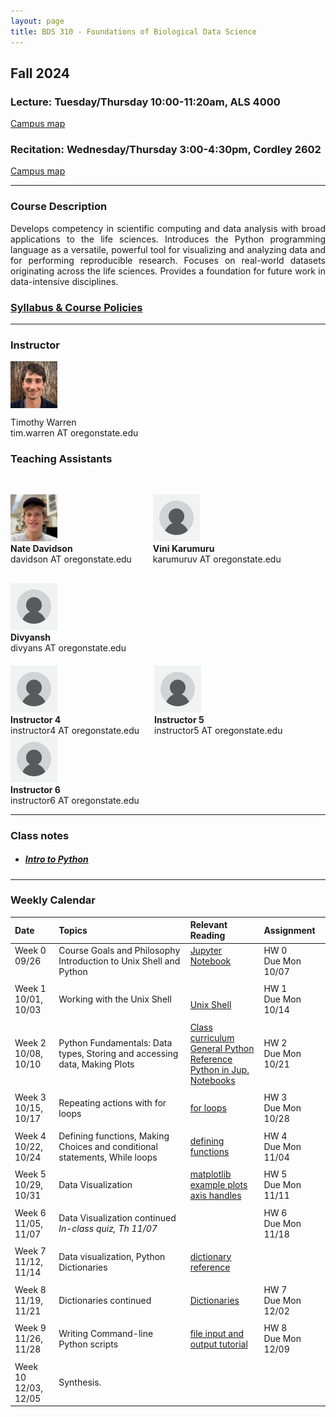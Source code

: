 ```yaml
---
layout: page
title: BDS 310 - Foundations of Biological Data Science
---
```


## Fall 2024
### Lecture: Tuesday/Thursday 10:00-11:20am, ALS 4000
[Campus map](https://map.oregonstate.edu/?building=ALS)


### Recitation: Wednesday/Thursday 3:00-4:30pm, Cordley 2602 
  
[Campus map](https://map.oregonstate.edu/?building=Cord)

---

### Course Description
 <!---
  will replace this image
 <img src="./assets/images/covidtrace_color_rev-01.png" width="390" height="270" align='right'/> 
-->
 <div style="text-align: justify"> 
 Develops competency in scientific computing and data analysis with broad applications to the life sciences. Introduces the Python programming language as a versatile, powerful tool for visualizing and analyzing data and for performing reproducible research. Focuses on real-world datasets originating across the life sciences. Provides a foundation for future work in data-intensive disciplines.

</div>   

### [Syllabus & Course Policies](./syllabus.md) 
---
  
### Instructor
<img src="./assets/images/twheadshot_square_cc.jpg" width="75" height="75" align='center'/>      

Timothy Warren  
tim.warren AT oregonstate.edu         


### Teaching Assistants

 <!-- First Row -->
<div style="text-align: left;">
  <div style="display: inline-block; text-align: left; margin-left: 0px;">
    <img src="./assets/images/nate_headshot.jpg" width="75" height="75" alt="Instructor 1"><br>
    <strong>Nate Davidson</strong><br>
    davidson AT oregonstate.edu
  </div>
  <div style="display: inline-block; text-align: left; margin: 30px;">
    <img src="./assets/images/blank_avatar" width="75" height="75" alt="Vini Karumuru"><br>
    <strong>Vini Karumuru</strong><br>
    karumuruv AT oregonstate.edu
  </div>
  <div style="display: inline-block; text-align: left;">
    <img src="./assets/images/blank_avatar" width="75" height="75" alt="Divi"><br>
    <strong>Divyansh</strong><br>
    divyans AT oregonstate.edu
  </div>
</div>


<div style="text-align: left; margin-top: 20px;">
  <!-- Second Row -->
  <div style="display: inline-block; text-align: left; margin-right: 20px;">
    <img src="./assets/images/blank_avatar" width="75" height="75" alt="Instructor 4"><br>
    <strong>Instructor 4</strong><br>
    instructor4 AT oregonstate.edu
  </div>
  <div style="display: inline-block; text-align: left; margin-right: 20px;">
    <img src="./assets/images/blank_avatar" width="75" height="75" alt="Instructor 5"><br>
    <strong>Instructor 5</strong><br>
    instructor5 AT oregonstate.edu
  </div>
  <div style="display: inline-block; text-align: left;">
    <img src="./assets/images/blank_avatar" width="75" height="75" alt="Instructor 6"><br>
    <strong>Instructor 6</strong><br>
    instructor6 AT oregonstate.edu
  </div>
</div>

---
### Class notes
- ##### [Intro to Python](./class_notes/week0.html) 

---

### Weekly Calendar  

|Date                                  | Topics                             |  Relevant Reading                     | Assignment                                 |
|:-----------------------------        |:--------------------------------- |:------------------------------------  |:----------------------                      |
| Week 0 <br />09/26&nbsp; &nbsp; &nbsp;&nbsp;&nbsp;| Course Goals and Philosophy <br />Introduction to Unix Shell and Python &nbsp; &nbsp; &nbsp;| [Jupyter Notebook](https://www.e-education.psu.edu/geog489/node/2204)&nbsp; &nbsp; &nbsp;&nbsp; &nbsp;&nbsp; &nbsp;  &nbsp; &nbsp;  | HW 0 <br/> Due Mon 10/07 &nbsp; &nbsp; |
|        |                |         |            |
| Week 1 <br /> 10/01, 10/03    | Working with the Unix Shell  | <br>[Unix Shell](https://swcarpentry.github.io/shell-novice/)<br>  | HW 1 <br/> Due Mon 10/14  |
|     |    |     |      |
| Week 2 <br /> 10/08, 10/10    | Python Fundamentals: Data types, Storing and accessing data, Making Plots  | [Class curriculum](https://swcarpentry.github.io/python-novice-inflammation/)  <br>  [General Python Reference](https://docs.python.org/3/reference/index.html)<br> [Python in Jup. Notebooks](http://mbakker7.github.io/exploratory_computing_with_python/)                                       | HW 2 <br/> Due Mon 10/21|
|     |    |     |      |
| Week 3 <br /> 10/15, 10/17    |Repeating actions with for loops | [for loops](https://swcarpentry.github.io/python-novice-inflammation/05-loop.html)     | HW 3 <br/> Due Mon 10/28|
|     |    |     | |
| Week 4 <br /> 10/22, 10/24    | Defining functions, Making Choices and conditional statements, While loops  |[defining functions](https://swcarpentry.github.io/python-novice-inflammation/08-func/index.html)   | HW 4 <br/> Due Mon 11/04 |
|     |    |     |      |
|  Week 5 <br /> 10/29, 10/31   | Data Visualization|[matplotlib example plots](https://matplotlib.org/stable/gallery/index.html)<br> [axis handles](https://matplotlib.org/stable/api/axes_api.html)|   HW 5 <br/> Due Mon 11/11 |
|     |    |     |      |
| Week 6 <br />  11/05, 11/07    | Data Visualization continued <br> *In-class quiz, Th 11/07*|    | HW 6 <br/> Due Mon 11/18 |
|     |    |     |      |
| Week 7 <br /> 11/12, 11/14    | Data visualization, Python Dictionaries |  [dictionary reference](https://www.greenteapress.com/thinkpython2/html/thinkpython2012.html)            ||
|     |    |     |      |
| Week 8 <br /> 11/19, 11/21  |Dictionaries continued | [Dictionaries](https://www.greenteapress.com/thinkpython2/html/thinkpython2012.html)                                               | HW 7<br/> Due Mon 12/02  |
|     |    |     |      |
| Week 9 <br /> 11/26, 11/28   |Writing Command-line Python scripts| [file input and output tutorial](https://datacarpentry.org/python-socialsci/05-processing-data-from-file/index.html) | HW 8 <br/> Due Mon 12/09|                              
|     |    |     |      |
| Week 10 <br /> 12/03, 12/05   | Synthesis.<br> |                         | |


